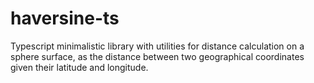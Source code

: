 # haversine-ts

Typescript minimalistic library with utilities for distance calculation on a sphere surface, as the distance between two geographical coordinates given their latitude and longitude.
